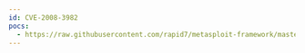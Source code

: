 ```yaml
---
id: CVE-2008-3982
pocs:
  - https://raw.githubusercontent.com/rapid7/metasploit-framework/master/modules/auxiliary/sqli/oracle/lt_compressworkspace.rb
---
```

